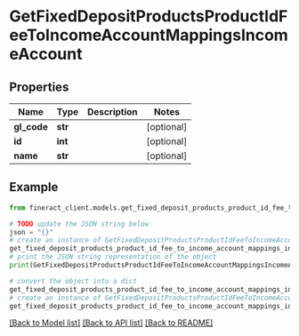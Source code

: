 # GetFixedDepositProductsProductIdFeeToIncomeAccountMappingsIncomeAccount


## Properties

Name | Type | Description | Notes
------------ | ------------- | ------------- | -------------
**gl_code** | **str** |  | [optional] 
**id** | **int** |  | [optional] 
**name** | **str** |  | [optional] 

## Example

```python
from fineract_client.models.get_fixed_deposit_products_product_id_fee_to_income_account_mappings_income_account import GetFixedDepositProductsProductIdFeeToIncomeAccountMappingsIncomeAccount

# TODO update the JSON string below
json = "{}"
# create an instance of GetFixedDepositProductsProductIdFeeToIncomeAccountMappingsIncomeAccount from a JSON string
get_fixed_deposit_products_product_id_fee_to_income_account_mappings_income_account_instance = GetFixedDepositProductsProductIdFeeToIncomeAccountMappingsIncomeAccount.from_json(json)
# print the JSON string representation of the object
print(GetFixedDepositProductsProductIdFeeToIncomeAccountMappingsIncomeAccount.to_json())

# convert the object into a dict
get_fixed_deposit_products_product_id_fee_to_income_account_mappings_income_account_dict = get_fixed_deposit_products_product_id_fee_to_income_account_mappings_income_account_instance.to_dict()
# create an instance of GetFixedDepositProductsProductIdFeeToIncomeAccountMappingsIncomeAccount from a dict
get_fixed_deposit_products_product_id_fee_to_income_account_mappings_income_account_from_dict = GetFixedDepositProductsProductIdFeeToIncomeAccountMappingsIncomeAccount.from_dict(get_fixed_deposit_products_product_id_fee_to_income_account_mappings_income_account_dict)
```
[[Back to Model list]](../README.md#documentation-for-models) [[Back to API list]](../README.md#documentation-for-api-endpoints) [[Back to README]](../README.md)


